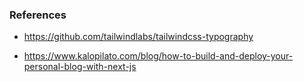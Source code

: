 ### References
- https://github.com/tailwindlabs/tailwindcss-typography

- https://www.kalopilato.com/blog/how-to-build-and-deploy-your-personal-blog-with-next-js